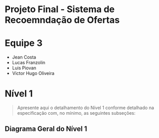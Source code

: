 # Projeto Final - Sistema de Recoemndação de Ofertas

# Equipe 3
* Jean Costa
* Lucas Franzolin
* Luis Piovan
* Victor Hugo Oliveira

# Nível 1

> Apresente aqui o detalhamento do Nível 1 conforme detalhado na especificação com, no mínimo, as seguintes subseções:

## Diagrama Geral do Nível 1
